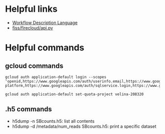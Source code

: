 Helpful links
=============
* [Workflow Description Language](https://github.com/openwdl/wdl/blob/legacy/versions/1.0/SPEC.md)
* [fiss/firecloud/api.py](https://github.com/broadinstitute/fiss/blob/master/firecloud/api.py)

Helpful commands
================
gcloud commands
---------------
```
gcloud auth application-default login --scopes 'openid,https://www.googleapis.com/auth/userinfo.email,https://www.googleapis.com/auth/cloud-platform,https://www.googleapis.com/auth/sqlservice.login,https://www.googleapis.com/auth/drive,https://www.googleapis.com/auth/spreadsheets'
```

```
gcloud auth application-default set-quota-project velina-208320
```

.h5 commands
------------
* h5dump -n SBcounts.h5: list all contents
* h5dump -d /metadata/num_reads SBcounts.h5: print a specific dataset
